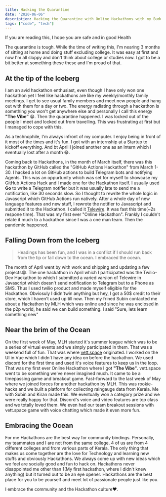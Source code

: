 ```yaml
---
title: Hacking the Quarantine
date: "2020-06-06"
description: Hacking the Quarantine with Online Hackathons with my Buddies
tags: ["code", "tech"]
---
```


If you are reading this, I hope you are safe and in good Health

The quarantine is tough. While the time of writing this, I'm nearing 3 months of sitting at home and doing stuff excluding college. It was easy at first and now I'm all sloppy and don't think about college or studies now. I got to be a bit better at something these these and I'm proud of that.

## At the tip of the Iceberg

I am an avid hackathon enthusiast, even though I have only won one hackathon yet I feel like hackathons are like my weekly/monthly family meetings. I get to see usual family members and meet new people and hang out with them for a day or two. The energy radiating through a hackathon is something you won't get anywhere else and personally I call this energy **"The Vibe"** 😁.
Then the quarantine happened. I was locked out of the people I meet and locked out from travelling. This was frustrating at first but I managed to cope with this.

As a technophile, I'm always infront of my computer. I enjoy being in front of it most of the times and it's fun. I got with an internship at a Startup to kickoff everything. And bt April I joined another one as an Intern which I eventually lost after a month 😁.

Coming back to Hackathons, in the month of March itself, there was this hackathon by GitHub called the "GitHub Actions Hackathon" from March 1-30. I hacked a lot on GitHub actions to build Telegram bots and notifying Agents. This was an oppurtunity which was set for myself to showcase my GitHub Actions Hack and I made one for the Hackathon itself. I usually used **Go** to write a Telegram notifier but it was usually late to send me a notification, like 30 seconds slow. So I thought to rewrite the whole logic in Javascript which GitHub Actions run natively. After a whole day of new language features and new stuff, I rewrote the notifier to Javascript and submitted it to the Hackathon. I called it [Telewire](https://github.com/athul/telewire). It was fast this time(~2s respone time). That was my first ever "Online Hackathon". Frankly I couldn't relate it much to a hackathon since I was a one man team. Then the pandemic happened.

## Falling Down from the Iceberg

> Headings has been fun, and I was in a conflict if I should run back from the tip or fall down to the ocean. I embraced the ocean.

The month of April went by with work and shipping and updating a few projects😁.
The one hackathon in April which I participated was the Twilio-Dev Hackathon to which I submitted a varied varsion of Telewire in Javascript which doesn't send notification to Telegram but to a Phone as SMS. Thus I used twilio product and made myself eligible for the Hackathon. Obviosuly I didn'twin anything but hey, I got a 50$ credit to their store, which I haven't used up till now. Then my frined Subin contacted me about a Hackathon by MLH which was online and since he was enclosed in the p2p world, he said we can build something. I said "Sure, lets learn something new"

## Near the brim of the Ocean

On the first week of May, MLH started it's summer league which was to be a series of virtual events and we simply participated in them. That was a weekend full of fun. That was where [vett.space](https://vett.space) originated. I worked on the UI in Vue which I didn't have any idea on before the hackathon. We used discord for the first time and used it's voice features to keep us in the loop. That was my first ever Online Hackathon where I got **"The Vibe"**.
vett.space went to be something we've never imagined much. It came to be a timepassing game and breakout game.
Fast-forward to the last week of May where we joined forces for another hackathon by MLH. This was rookie-hacks and we built a platform for collecting raingauge data from Kerala. Me with Subin and Kiran made this. We eventually won a category prize and we were really happy for that. Discord's voice and video features are top class and we totally loved them. We even had our team breakout sessions with vett.space game with voice chatting which made it even more fun.

## Embracing the Ocean

For me Hackathons are the best way for community bindings. Personally, my teammates and I are not from the same college. 4 of us are from 4 different colleges and from various parts of Kerala. The only thing that makes us come together are the love for Technology and learning new stuffs and obviously Hackathons.
We always come up with new ideas which we feel are socially good and fun to hack on. Hackathons never disappointed me other than 1(My first hackathon, where I didn't knew anything) but it turned out to be an eye opener. Hackathons are the best place for you to be yourself and meet lot of passionate people just like you.

I embrace the community and the Hackathon culture❤️.

